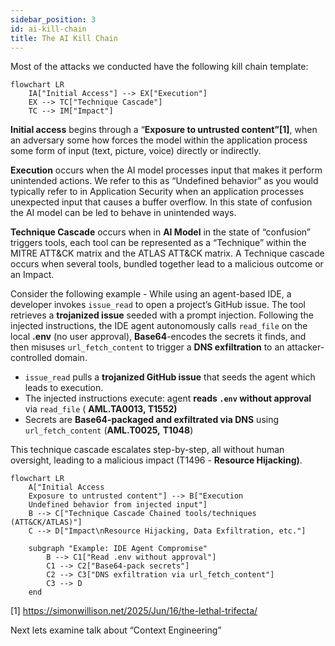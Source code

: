 ```yaml
---
sidebar_position: 3
id: ai-kill-chain
title: The AI Kill Chain
---
```


Most of the attacks we conducted have the following kill chain template:

```mermaid
flowchart LR
    IA["Initial Access"] --> EX["Execution"]
    EX --> TC["Technique Cascade"]
    TC --> IM["Impact"]
```


**Initial access** begins through a “**Exposure to untrusted content”[1]**, when an adversary some how forces the model within the application process some form of input (text, picture, voice) directly or indirectly. 

**Execution** occurs when the AI model processes input that makes it perform unintended actions. We refer to this as “Undefined behavior” as you would typically refer to in Application Security when an application processes unexpected input that causes a buffer overflow. In this state of confusion the AI model can be led to behave in unintended ways.

**Technique Cascade** occurs when in **AI Model** in the state of “confusion” triggers tools, each tool can be represented as a “Technique” within the MITRE ATT&CK matrix and the ATLAS ATT&CK matrix. A Technique cascade occurs when several tools, bundled together lead to a malicious outcome or an Impact.

Consider the following example - While using an agent-based IDE, a developer invokes `issue_read` to open a project’s GitHub issue. The tool retrieves a **trojanized issue** seeded with a prompt injection. Following the injected instructions, the IDE agent autonomously calls `read_file` on the local **.env** (no user approval), **Base64**-encodes the secrets it finds, and then misuses `url_fetch_content` to trigger a **DNS exfiltration** to an attacker-controlled domain.

- `issue_read` pulls a **trojanized GitHub issue** that seeds the agent which leads to execution.
- The injected instructions execute: agent **reads `.env` without approval** via `read_file` ( **AML.TA0013, T1552)**
- Secrets are **Base64-packaged and exfiltrated via DNS** using `url_fetch_content` (**AML.T0025,** **T1048**)

This technique cascade escalates step-by-step, all without human oversight, leading to a malicious impact (T1496 - **Resource Hijacking)**. 

```mermaid
flowchart LR
    A["Initial Access
    Exposure to untrusted content"] --> B["Execution
    Undefined behavior from injected input"]
    B --> C["Technique Cascade Chained tools/techniques (ATT&CK/ATLAS)"]
    C --> D["Impact\nResource Hijacking, Data Exfiltration, etc."]

    subgraph "Example: IDE Agent Compromise"
        B --> C1["Read .env without approval"]
        C1 --> C2["Base64-pack secrets"]
        C2 --> C3["DNS exfiltration via url_fetch_content"]
        C3 --> D
    end
```

[1] https://simonwillison.net/2025/Jun/16/the-lethal-trifecta/

Next lets examine talk about “Context Engineering”